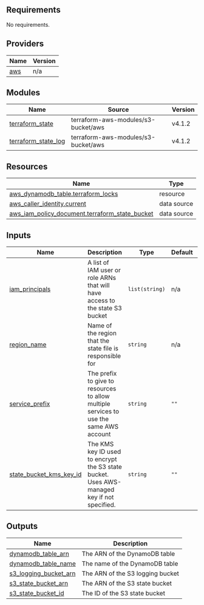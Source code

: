 <!-- BEGIN_TF_DOCS -->
## Requirements

No requirements.

## Providers

| Name | Version |
|------|---------|
| <a name="provider_aws"></a> [aws](#provider\_aws) | n/a |

## Modules

| Name | Source | Version |
|------|--------|---------|
| <a name="module_terraform_state"></a> [terraform\_state](#module\_terraform\_state) | terraform-aws-modules/s3-bucket/aws | v4.1.2 |
| <a name="module_terraform_state_log"></a> [terraform\_state\_log](#module\_terraform\_state\_log) | terraform-aws-modules/s3-bucket/aws | v4.1.2 |

## Resources

| Name | Type |
|------|------|
| [aws_dynamodb_table.terraform_locks](https://registry.terraform.io/providers/hashicorp/aws/latest/docs/resources/dynamodb_table) | resource |
| [aws_caller_identity.current](https://registry.terraform.io/providers/hashicorp/aws/latest/docs/data-sources/caller_identity) | data source |
| [aws_iam_policy_document.terraform_state_bucket](https://registry.terraform.io/providers/hashicorp/aws/latest/docs/data-sources/iam_policy_document) | data source |

## Inputs

| Name | Description | Type | Default | Required |
|------|-------------|------|---------|:--------:|
| <a name="input_iam_principals"></a> [iam\_principals](#input\_iam\_principals) | A list of IAM user or role ARNs that will have access to the state S3 bucket | `list(string)` | n/a | yes |
| <a name="input_region_name"></a> [region\_name](#input\_region\_name) | Name of the region that the state file is responsible for | `string` | n/a | yes |
| <a name="input_service_prefix"></a> [service\_prefix](#input\_service\_prefix) | The prefix to give to resources to allow multiple services to use the same AWS account | `string` | `""` | no |
| <a name="input_state_bucket_kms_key_id"></a> [state\_bucket\_kms\_key\_id](#input\_state\_bucket\_kms\_key\_id) | The KMS key ID used to encrypt the S3 state bucket. Uses AWS-managed key if not specified. | `string` | `""` | no |

## Outputs

| Name | Description |
|------|-------------|
| <a name="output_dynamodb_table_arn"></a> [dynamodb\_table\_arn](#output\_dynamodb\_table\_arn) | The ARN of the DynamoDB table |
| <a name="output_dynamodb_table_name"></a> [dynamodb\_table\_name](#output\_dynamodb\_table\_name) | The name of the DynamoDB table |
| <a name="output_s3_logging_bucket_arn"></a> [s3\_logging\_bucket\_arn](#output\_s3\_logging\_bucket\_arn) | The ARN of the S3 logging bucket |
| <a name="output_s3_state_bucket_arn"></a> [s3\_state\_bucket\_arn](#output\_s3\_state\_bucket\_arn) | The ARN of the S3 state bucket |
| <a name="output_s3_state_bucket_id"></a> [s3\_state\_bucket\_id](#output\_s3\_state\_bucket\_id) | The ID of the S3 state bucket |
<!-- END_TF_DOCS -->